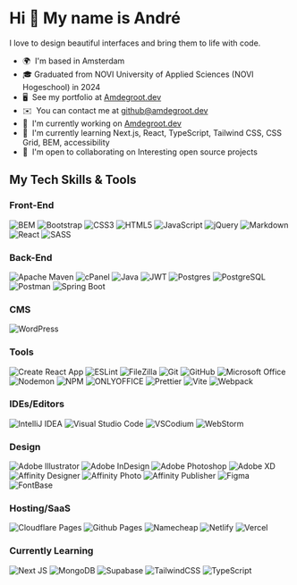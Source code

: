<!-- https://shields.io -->
<!-- https://simpleicons.org -->
<!-- https://github.com/simple-icons/simple-icons -->
Hi 👋 My name is André
======================

I love to design beautiful interfaces and bring them to life with code.

* 🌍  I'm based in Amsterdam
* 🎓  Graduated from NOVI University of Applied Sciences (NOVI Hogeschool) in 2024
* 🖥️  See my portfolio at <a target="_blank" href="https://amdegroot.dev">Amdegroot.dev</a>
* ✉️  You can contact me at [github@amdegroot.dev](mailto:github@amdegroot.dev)
* 🚀  I'm currently working on <a target="_blank" href="https://amdegroot.dev">Amdegroot.dev</a>
* 🧠  I'm currently learning Next.js, React, TypeScript, Tailwind CSS, CSS Grid, BEM, accessibility
* 🤝  I'm open to collaborating on Interesting open source projects


## My Tech Skills & Tools
### Front-End
![BEM](https://img.shields.io/badge/BEM-%23000000?style=for-the-badge&logo=BEM&logoColor=white)
![Bootstrap](https://img.shields.io/badge/Bootstrap-%237952B3?style=for-the-badge&logo=Bootstrap&logoColor=white)
![CSS3](https://img.shields.io/badge/css3-%231572B6.svg?style=for-the-badge&logo=css3&logoColor=white)
![HTML5](https://img.shields.io/badge/html5-%23E34F26.svg?style=for-the-badge&logo=html5&logoColor=white)
![JavaScript](https://img.shields.io/badge/javascript-%23323330.svg?style=for-the-badge&logo=javascript&logoColor=%23F7DF1E)
![jQuery](https://img.shields.io/badge/jquery-%230769AD.svg?style=for-the-badge&logo=jquery&logoColor=white)
![Markdown](https://img.shields.io/badge/markdown-%23000000.svg?style=for-the-badge&logo=markdown&logoColor=white)
![React](https://img.shields.io/badge/react-%2320232a.svg?style=for-the-badge&logo=react&logoColor=%2361DAFB)
![SASS](https://img.shields.io/badge/SASS-hotpink.svg?style=for-the-badge&logo=SASS&logoColor=white)

### Back-End
![Apache Maven](https://img.shields.io/badge/Apache%20Maven-C71A36?style=for-the-badge&logo=Apache%20Maven&logoColor=white)
![cPanel](https://img.shields.io/badge/cPanel-%23FF6C2C?style=for-the-badge&logo=cPanel&logoColor=white)
![Java](https://img.shields.io/badge/java-%23ED8B00.svg?style=for-the-badge&logo=openjdk&logoColor=white)
![JWT](https://img.shields.io/badge/JWT-black?style=for-the-badge&logo=JSON%20web%20tokens)
![Postgres](https://img.shields.io/badge/postgres-%23316192.svg?style=for-the-badge&logo=postgresql&logoColor=white)
![PostgreSQL](https://img.shields.io/badge/PostgreSQL-%234169E1?style=for-the-badge&logo=PostgreSQL&logoColor=white)
![Postman](https://img.shields.io/badge/Postman-FF6C37?style=for-the-badge&logo=postman&logoColor=white)
![Spring Boot](https://img.shields.io/badge/Spring%20Boot-F2F4F9?style=for-the-badge&logo=spring-boot)

### CMS
![WordPress](https://img.shields.io/badge/WordPress-%23117AC9.svg?style=for-the-badge&logo=WordPress&logoColor=white)

### Tools
![Create React App](https://img.shields.io/badge/Create%20React%20App-%2309D3AC?style=for-the-badge&logo=Create%20React%20App&logoColor=white)
![ESLint](https://img.shields.io/badge/ESLint-%234B32C3?style=for-the-badge&logo=ESLint&logoColor=white)
![FileZilla](https://img.shields.io/badge/FileZilla-%23BF0000?style=for-the-badge&logo=FileZilla&logoColor=white)
![Git](https://img.shields.io/badge/git-%23F05033.svg?style=for-the-badge&logo=git&logoColor=white)
![GitHub](https://img.shields.io/badge/github-%23121011.svg?style=for-the-badge&logo=github&logoColor=white)
![Microsoft Office](https://img.shields.io/badge/Microsoft%20Office-%23D83B01?style=for-the-badge&logo=Microsoft&logoColor=white)
![Nodemon](https://img.shields.io/badge/NODEMON-%23323330.svg?style=for-the-badge&logo=nodemon&logoColor=%BBDEAD)
![NPM](https://img.shields.io/badge/NPM-%23CB3837.svg?style=for-the-badge&logo=npm&logoColor=white)
![ONLYOFFICE](https://img.shields.io/badge/ONLYOFFICE-%23444444?style=for-the-badge&logo=ONLYOFFICE&logoColor=white)
![Prettier](https://img.shields.io/badge/Prettier-%23F7B93E?style=for-the-badge&logo=Prettier&logoColor=white)
![Vite](https://img.shields.io/badge/vite-%23646CFF.svg?style=for-the-badge&logo=vite&logoColor=white)
![Webpack](https://img.shields.io/badge/webpack-%238DD6F9.svg?style=for-the-badge&logo=webpack&logoColor=black)

### IDEs/Editors
![IntelliJ IDEA](https://img.shields.io/badge/IntelliJIDEA-000000.svg?style=for-the-badge&logo=intellij-idea&logoColor=white)
![Visual Studio Code](https://img.shields.io/badge/Visual%20Studio%20Code-0078d7.svg?style=for-the-badge&logo=visual-studio-code&logoColor=white)
![VSCodium](https://img.shields.io/badge/VSCodium-%232F80ED?style=for-the-badge&logo=VSCodium&logoColor=white)
![WebStorm](https://img.shields.io/badge/webstorm-143?style=for-the-badge&logo=webstorm&logoColor=white&color=black)


### Design
![Adobe Illustrator](https://img.shields.io/badge/adobe%20illustrator-%23FF9A00.svg?style=for-the-badge&logo=adobe%20illustrator&logoColor=white)
![Adobe InDesign](https://img.shields.io/badge/Adobe%20InDesign-49021F?style=for-the-badge&logo=adobeindesign&logoColor=white)
![Adobe Photoshop](https://img.shields.io/badge/adobe%20photoshop-%2331A8FF.svg?style=for-the-badge&logo=adobe%20photoshop&logoColor=white)
![Adobe XD](https://img.shields.io/badge/Adobe%20XD-470137?style=for-the-badge&logo=Adobe%20XD&logoColor=#FF61F6)
![Affinity Designer](https://img.shields.io/badge/affinity%20designer-%231B72BE.svg?style=for-the-badge&logo=affinity-designer&logoColor=white)
![Affinity Photo](https://img.shields.io/badge/affinity%20photo-%234E3188?style=for-the-badge&logo=Affinity%20Photo&logoColor=white)
![Affinity Publisher](https://img.shields.io/badge/affinity%20publisher-red?style=for-the-badge&logo=Affinity%20Publisher&color=%23891B26)
![Figma](https://img.shields.io/badge/figma-%23F24E1E.svg?style=for-the-badge&logo=figma&logoColor=white)
![FontBase](https://img.shields.io/badge/FontBase-%233D03A7?style=for-the-badge&logo=FontBase&logoColor=white)


### Hosting/SaaS
![Cloudflare Pages](https://img.shields.io/badge/Cloudflare%20Pages-%23F38020?style=for-the-badge&logo=Cloudflare%20Pages&logoColor=white)
![Github Pages](https://img.shields.io/badge/github%20pages-121013?style=for-the-badge&logo=github&logoColor=white)
![Namecheap](https://img.shields.io/badge/Namecheap-%23DE3723?style=for-the-badge&logo=Namecheap&logoColor=white)
![Netlify](https://img.shields.io/badge/netlify-%23000000.svg?style=for-the-badge&logo=netlify&logoColor=#00C7B7)
![Vercel](https://img.shields.io/badge/vercel-%23000000.svg?style=for-the-badge&logo=vercel&logoColor=white)


### Currently Learning
![Next JS](https://img.shields.io/badge/Next-black?style=for-the-badge&logo=next.js&logoColor=white)
![MongoDB](https://img.shields.io/badge/MongoDB-%234ea94b.svg?style=for-the-badge&logo=mongodb&logoColor=white)
![Supabase](https://img.shields.io/badge/Supabase-3ECF8E?style=for-the-badge&logo=supabase&logoColor=white)
![TailwindCSS](https://img.shields.io/badge/tailwindcss-%2338B2AC.svg?style=for-the-badge&logo=tailwind-css&logoColor=white)
![TypeScript](https://img.shields.io/badge/typescript-%23007ACC.svg?style=for-the-badge&logo=typescript&logoColor=white)
